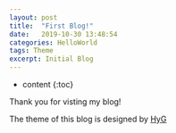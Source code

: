 ```yaml
---
layout: post
title:  "First Blog!"
date:   2019-10-30 13:48:54
categories: HelloWorld
tags: Theme
excerpt: Initial Blog
---
```

* content
{:toc}

Thank you for visting my blog! 

The theme of this blog is designed by [HyG](https://github.com/Gaohaoyang)
